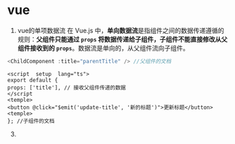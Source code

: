 


# vue
1. vue的单项数据流
在 Vue.js 中，**单向数据流**是指组件之间的数据传递遵循的规则：**父组件只能通过 `props` 将数据传递给子组件，子组件不能直接修改从父组件接收到的 `props`**。数据流是单向的，从父组件流向子组件。
```js
<ChildComponent :title="parentTitle" /> //父组件的文档
```
```
<script  setup  lang="ts">
export default { 
props: ['title'], // 接收父组件传递的数据 
</script
<temple>
<button @click="$emit('update-title', '新的标题')">更新标题</button>
<temple>
}; //子组件的文档
```
3. 

<!--stackedit_data:
eyJoaXN0b3J5IjpbLTIxMDMyMDk3NTNdfQ==
-->
